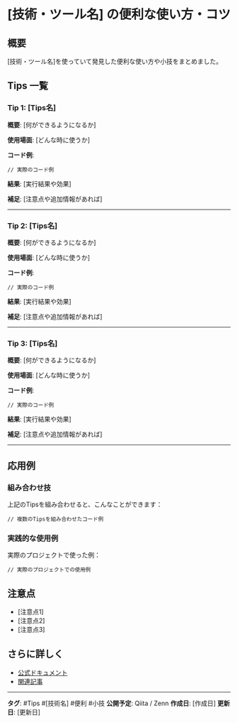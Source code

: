 # [技術・ツール名] の便利な使い方・コツ

## 概要

[技術・ツール名]を使っていて発見した便利な使い方や小技をまとめました。

## Tips 一覧

### Tip 1: [Tips名]

**概要**: [何ができるようになるか]

**使用場面**: [どんな時に使うか]

**コード例**:
```[言語]
// 実際のコード例
```

**結果**:
[実行結果や効果]

**補足**:
[注意点や追加情報があれば]

---

### Tip 2: [Tips名]

**概要**: [何ができるようになるか]

**使用場面**: [どんな時に使うか]

**コード例**:
```[言語]
// 実際のコード例
```

**結果**:
[実行結果や効果]

**補足**:
[注意点や追加情報があれば]

---

### Tip 3: [Tips名]

**概要**: [何ができるようになるか]

**使用場面**: [どんな時に使うか]

**コード例**:
```[言語]
// 実際のコード例
```

**結果**:
[実行結果や効果]

**補足**:
[注意点や追加情報があれば]

---

## 応用例

### 組み合わせ技

上記のTipsを組み合わせると、こんなことができます：

```[言語]
// 複数のTipsを組み合わせたコード例
```

### 実践的な使用例

実際のプロジェクトで使った例：

```[言語]
// 実際のプロジェクトでの使用例
```

## 注意点

- [注意点1]
- [注意点2]
- [注意点3]

## さらに詳しく

- [公式ドキュメント](URL)
- [関連記事](URL)

---

**タグ**: #Tips #[技術名] #便利 #小技
**公開予定**: Qiita / Zenn
**作成日**: [作成日]
**更新日**: [更新日]